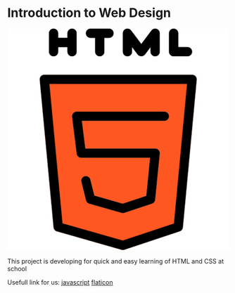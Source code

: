 # Introduction to Web Design 
<img src=https://github.com/zheromskyS/Introduction-to-web-design/blob/master/index/pictures_in_index/HTML5.png>

This project is developing for quick and easy learning of HTML and CSS at school




Usefull link for us:
[javascript](https://learn.javascript.ru/)
[flaticon](https://www.flaticon.com/free-icon)
